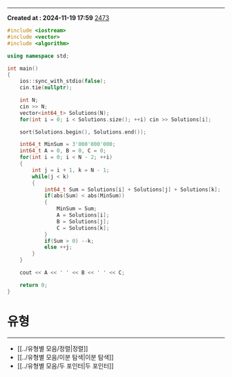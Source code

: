 ---
**Created at : 2024-11-19 17:59**
[2473](https://www.acmicpc.net/problem/2473)
```cpp
#include <iostream>
#include <vector>
#include <algorithm>

using namespace std;

int main()
{
    ios::sync_with_stdio(false);
    cin.tie(nullptr);

    int N;
    cin >> N;
    vector<int64_t> Solutions(N);
    for(int i = 0; i < Solutions.size(); ++i) cin >> Solutions[i];

    sort(Solutions.begin(), Solutions.end());

    int64_t MinSum = 3'000'000'000;
    int64_t A = 0, B = 0, C = 0;
    for(int i = 0; i < N - 2; ++i)
    {
        int j = i + 1, k = N - 1;
        while(j < k)
        {
            int64_t Sum = Solutions[i] + Solutions[j] + Solutions[k];
            if(abs(Sum) < abs(MinSum))
            {
                MinSum = Sum;
                A = Solutions[i];
                B = Solutions[j];
                C = Solutions[k];
            }
            if(Sum > 0) --k;
            else ++j;
        }
    }

    cout << A << ' ' << B << ' ' << C;

    return 0;
}

```

# 유형
***
- [[../유형별 모음/정렬|정렬]]
- [[../유형별 모음/이분 탐색|이분 탐색]]
- [[../유형별 모음/두 포인터|두 포인터]]